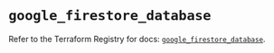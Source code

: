 # `google_firestore_database`

Refer to the Terraform Registry for docs: [`google_firestore_database`](https://registry.terraform.io/providers/hashicorp/google-beta/5.18.0/docs/resources/google_firestore_database).

